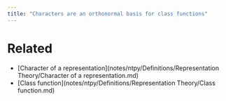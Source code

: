 ```yaml
---
title: "Characters are an orthonormal basis for class functions"
---
```


# Related
- [Character of a representation](notes/ntpy/Definitions/Representation Theory/Character of a representation.md)
- [Class function](notes/ntpy/Definitions/Representation Theory/Class function.md)